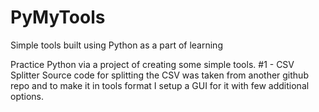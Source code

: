 # PyMyTools
Simple tools built using Python as a part of learning

Practice Python via a project of creating some simple tools.
#1 - CSV Splitter
Source code for splitting the CSV was taken from another github repo and to make it in tools format I setup a GUI for it with few additional options.
